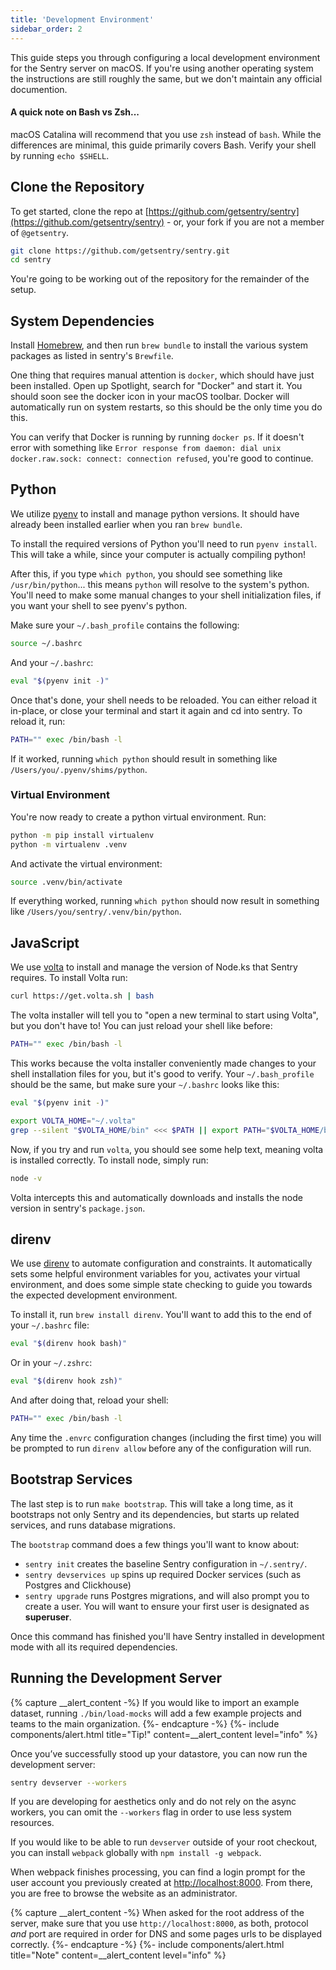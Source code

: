 ```yaml
---
title: 'Development Environment'
sidebar_order: 2
---
```


This guide steps you through configuring a local development environment for the Sentry server on macOS. If you're using another operating system the instructions are still roughly the same, but we don't maintain any official documention.

#### A quick note on Bash vs Zsh...

macOS Catalina will recommend that you use `zsh` instead of `bash`. While the differences are minimal, this guide primarily covers Bash. Verify your shell by running `echo $SHELL`.

## Clone the Repository

To get started, clone the repo at [https://github.com/getsentry/sentry](https://github.com/getsentry/sentry) - or, your fork if you are not a member of `@getsentry`.

```bash
git clone https://github.com/getsentry/sentry.git
cd sentry
```

You're going to be working out of the repository for the remainder of the setup.

## System Dependencies

Install [Homebrew](http://brew.sh), and then run `brew bundle` to install the various system packages as listed in sentry's `Brewfile`.

One thing that requires manual attention is `docker`, which should have just been installed. Open up Spotlight, search for "Docker" and start it. You should soon see the docker icon in your macOS toolbar. Docker will automatically run on system restarts, so this should be the only time you do this.

You can verify that Docker is running by running `docker ps`. If it doesn't error with something like `Error response from daemon: dial unix docker.raw.sock: connect: connection refused`, you're good to continue.

## Python

We utilize [pyenv](https://github.com/pyenv/pyenv) to install and manage python versions. It should have already been installed earlier when you ran `brew bundle`.

To install the required versions of Python you'll need to run `pyenv install`. This will take a while, since your computer is actually compiling python!

After this, if you type `which python`, you should see something like `/usr/bin/python`... this means `python` will resolve to the system's python. You'll need to make some manual changes to your shell initialization files, if you want your shell to see pyenv's python.

Make sure your `~/.bash_profile` contains the following:

```bash
source ~/.bashrc
```

And your `~/.bashrc`:

```bash
eval "$(pyenv init -)"
```

Once that's done, your shell needs to be reloaded. You can either reload it in-place, or close your terminal and start it again and cd into sentry. To reload it, run:

```bash
PATH="" exec /bin/bash -l
```

If it worked, running `which python` should result in something like `/Users/you/.pyenv/shims/python`.

### Virtual Environment

You're now ready to create a python virtual environment. Run:

```bash
python -m pip install virtualenv
python -m virtualenv .venv
```

And activate the virtual environment:

```bash
source .venv/bin/activate
```

If everything worked, running `which python` should now result in something like `/Users/you/sentry/.venv/bin/python`.

## JavaScript

We use [volta](https://github.com/volta-cli/volta) to install and manage the version of Node.ks that Sentry requires. To install Volta run:

```bash
curl https://get.volta.sh | bash
```

The volta installer will tell you to "open a new terminal to start using Volta", but you don't have to! You can just reload your shell like before:

```bash
PATH="" exec /bin/bash -l
```

This works because the volta installer conveniently made changes to your shell installation files for you, but it's good to verify. Your `~/.bash_profile` should be the same, but make sure your `~/.bashrc` looks like this:

```bash
eval "$(pyenv init -)"

export VOLTA_HOME="~/.volta"
grep --silent "$VOLTA_HOME/bin" <<< $PATH || export PATH="$VOLTA_HOME/bin:$PATH"
```

Now, if you try and run `volta`, you should see some help text, meaning volta is installed correctly. To install node, simply run:

```bash
node -v
```

Volta intercepts this and automatically downloads and installs the node version in sentry's `package.json`.


## direnv

We use [direnv](https://github.com/direnv/direnv) to automate configuration and constraints. It automatically sets some helpful environment variables for you, activates your virtual environment, and does some simple state checking to guide you towards the expected development environment.

To install it, run `brew install direnv`. You'll want to add this to the end of your `~/.bashrc` file:

```bash
eval "$(direnv hook bash)"
```

Or in your `~/.zshrc`:

```zsh
eval "$(direnv hook zsh)"
```

And after doing that, reload your shell:

```bash
PATH="" exec /bin/bash -l
```

Any time the `.envrc` configuration changes (including the first time) you will be prompted to run `direnv allow` before any of the configuration will run.

## Bootstrap Services

The last step is to run `make bootstrap`. This will take a long time, as it bootstraps not only Sentry and its dependencies, but starts up related services, and runs database migrations.

The `bootstrap` command does a few things you'll want to know about:

- `sentry init` creates the baseline Sentry configuration in `~/.sentry/`.
- `sentry devservices up` spins up required Docker services (such as Postgres and Clickhouse)
- `sentry upgrade` runs Postgres migrations, and will also prompt you to create a user. You will want to ensure your first user is designated as **superuser**.

Once this command has finished you'll have Sentry installed in development mode with all its required dependencies.

## Running the Development Server

{% capture __alert_content -%}
If you would like to import an example dataset, running `./bin/load-mocks` will add a few example projects and teams to the main organization.
{%- endcapture -%}
{%- include components/alert.html
  title="Tip!"
  content=__alert_content
  level="info"
%}

Once you’ve successfully stood up your datastore, you can now run the development server:

```bash
sentry devserver --workers
```

If you are developing for aesthetics only and do not rely on the async workers, you can omit the `--workers` flag in order to use less system resources.

If you would like to be able to run `devserver` outside of your root checkout, you can install `webpack` globally with `npm install -g webpack`.

When webpack finishes processing, you can find a login prompt for the user account you previously created at [http://localhost:8000](http://localhost:8000). From there, you are free to browse the website as an administrator.

{% capture __alert_content -%}
When asked for the root address of the server, make sure that you use `http://localhost:8000`, as both, protocol _and_ port are required in order for DNS and some pages urls to be displayed correctly.
{%- endcapture -%}
{%- include components/alert.html
  title="Note"
  content=__alert_content
  level="info"
%}
